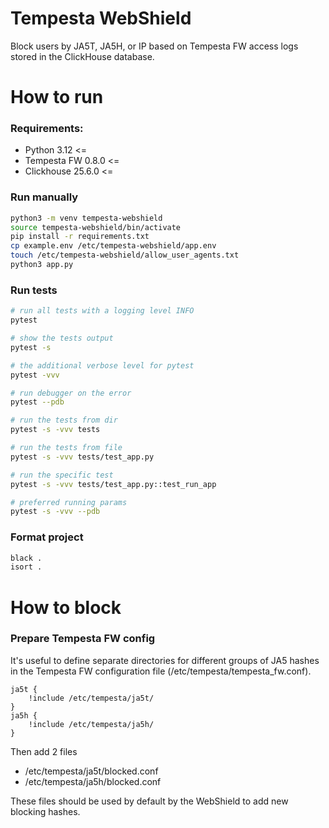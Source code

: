 # Tempesta WebShield

Block users by JA5T, JA5H, or IP based on Tempesta FW access 
logs stored in the ClickHouse database.

# How to run

### Requirements:
- Python 3.12 <=
- Tempesta FW 0.8.0 <=
- Clickhouse 25.6.0 <=

### Run manually
```bash
python3 -m venv tempesta-webshield
source tempesta-webshield/bin/activate
pip install -r requirements.txt
cp example.env /etc/tempesta-webshield/app.env
touch /etc/tempesta-webshield/allow_user_agents.txt
python3 app.py 
```

### Run tests
```bash
# run all tests with a logging level INFO
pytest

# show the tests output
pytest -s

# the additional verbose level for pytest
pytest -vvv

# run debugger on the error
pytest --pdb

# run the tests from dir
pytest -s -vvv tests

# run the tests from file
pytest -s -vvv tests/test_app.py

# run the specific test
pytest -s -vvv tests/test_app.py::test_run_app

# preferred running params
pytest -s -vvv --pdb
```

### Format project
```bash
black .
isort .
```

# How to block

### Prepare Tempesta FW config
It's useful to define separate directories for different groups of JA5 hashes  
in the Tempesta FW configuration file (/etc/tempesta/tempesta_fw.conf).
```nginx
ja5t {
    !include /etc/tempesta/ja5t/
}
ja5h {
    !include /etc/tempesta/ja5h/
}
```
Then add 2 files
- /etc/tempesta/ja5t/blocked.conf
- /etc/tempesta/ja5h/blocked.conf

These files should be used by default by the WebShield 
to add new blocking hashes.
